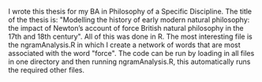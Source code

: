 I wrote this thesis for my BA in Philosophy of a Specific Discipline.
The title of the thesis is: "Modelling the history of early modern natural philosophy: the impact of Newton’s account of force British natural philosophy in the 17th and 18th century". 
All of this was done in R.
The most interesting file is the ngramAnalysis.R in which I create a network of words that are most associated with the word "force".
The code can be run by loading in all files in one directory and then running ngramAnalysis.R, this automatically runs the required other files.
